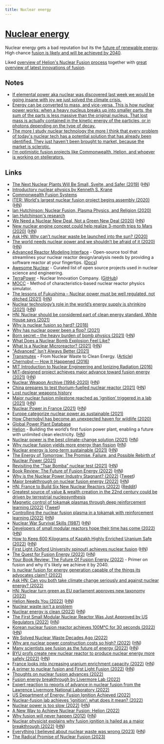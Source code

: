 ```yaml
---
title: Nuclear energy
---
```


# [Nuclear energy](https://en.wikipedia.org/wiki/Nuclear_power)

Nuclear energy gets a bad reputation but its the [future of renewable energy](https://twitter.com/Austen/status/1516932518288629760). High chance [fusion is likely and will be achieved by 2040](https://astralcodexten.substack.com/p/your-book-review-the-future-of-fusion).

Liked [overview of Helion's Nuclear Fusion process](https://www.youtube.com/watch?v=_bDXXWQxK38) together with [great overview of latest innovations of fusion](https://youtu.be/RDdjA4yJy88?t=1245).

## Notes

- [If elemental power aka nuclear was discovered last week we would be going insane with joy we just solved the climate crisis.](https://twitter.com/wolfejosh/status/1448797519073484807)
- [Energy can be converted to mass, and vice-versa. This is how nuclear power works: when a heavy nucleus breaks up into smaller parts, the sum of the parts is less massive than the original nucleus. That lost mass is actually contained in the kinetic energy of the particles, or in photons depending on the type of decay.](https://www.reddit.com/r/askscience/comments/b6g96g/do_black_holes_destroy_energy/)
- [The more I study nuclear technology the more I think that every problem of today's nuclear tech has a potential solution that has already been identified. They just haven't been brought to market, because the market is sclerotic.](https://twitter.com/jasoncrawford/status/1397649744726413317)
- [I’m optimistic fusion projects like Commonwealth, Helion, and whoever is working on stellerators.](https://twitter.com/VictorPontis/status/1602189221711994881)

## Links

- [The Next Nuclear Plants Will Be Small, Svelte, and Safer (2019)](https://www.wired.com/story/the-next-nuclear-plants-will-be-small-svelte-and-safer/) ([HN](https://news.ycombinator.com/item?id=21787051))
- [Introductory nuclear physics by Kenneth S. Krane](https://faculty.kfupm.edu.sa/PHYS/aanaqvi/Introductory-Nuclear-Physics-new-Krane.pdf)
- [Commonwealth Fusion Systems](https://cfs.energy/)
- [ITER: World's largest nuclear fusion project begins assembly (2020)](https://www.bbc.com/news/science-environment-53573294) ([HN](https://news.ycombinator.com/item?id=23979608))
- [Ian Hutchinson: Nuclear Fusion, Plasma Physics, and Religion (2020)](https://overcast.fm/+eZyB5mw30)
- [Ian Hutchinson's research](https://www-internal.psfc.mit.edu/~hutch/)
- [We Need a Nuclear New Deal, Not a Green New Deal (2020)](https://www.thebellows.org/we-need-a-nuclear-new-deal-not-a-green-new-deal/) ([HN](https://news.ycombinator.com/item?id=24746397))
- [New nuclear engine concept could help realize 3-month trips to Mars (2020)](https://newatlas.com/space/nuclear-thermal-propulsion-ntp-nasa-unsc-tech-deep-space-travel/) ([HN](https://news.ycombinator.com/item?id=24890988))
- [Ask HN: Why can't nuclear waste be launched into the sun? (2020)](https://news.ycombinator.com/item?id=24892097)
- [The world needs nuclear power and we shouldn’t be afraid of it (2020)](https://www.forbes.com/sites/startswithabang/2020/10/21/the-world-needs-nuclear-power-and-we-shouldnt-be-afraid-of-it/#59d658b56576) ([HN](https://news.ycombinator.com/item?id=24874421))
- [Advanced Reactor Modeling Interface](https://github.com/terrapower/armi) - Open-source tool that streamlines your nuclear reactor design/analysis needs by providing a software reactor at your fingertips. ([Docs](https://terrapower.github.io/armi/))
- [Awesome Nuclear](https://github.com/paulromano/awesome-nuclear) - Curated list of open source projects used in nuclear science and engineering.
- [TerraPower](https://www.terrapower.com/) - Nuclear Innovation Company. ([GitHub](https://github.com/terrapower))
- [MOCC](https://github.com/youngmit/mocc) - Method of characteristics-based nuclear reactor physics simulator.
- [The lessons of Fukushima – Nuclear power must be well regulated, not ditched (2021)](https://www.economist.com/leaders/2021/03/06/nuclear-power-must-be-well-regulated-not-ditched) ([HN](https://news.ycombinator.com/item?id=26347073))
- [Nuclear technology’s role in the world’s energy supply is shrinking (2021)](https://www.nature.com/articles/d41586-021-00615-w) ([HN](https://news.ycombinator.com/item?id=26401782))
- [HN: Nuclear should be considered part of clean energy standard, White House says (2021)](https://news.ycombinator.com/item?id=26673987)
- [Why is nuclear fusion so hard? (2018)](http://blog.sigfpe.com/2018/12/why-is-nuclear-fusion-so-hard.html)
- [Why has nuclear power been a flop? (2021)](https://rootsofprogress.org/devanney-on-the-nuclear-flop)
- [Born secret – the heavy burden of bomb physics (2021)](https://www.nature.com/articles/d41586-021-01024-9) ([HN](https://news.ycombinator.com/item?id=26867366))
- [What Does a Nuclear Bomb Explosion Feel Like?](https://video.vice.com/en_uk/video/motherboard-atomic-soldiers/5b7ed514be40777a7f330631)
- [What Is a Nuclear Microreactor? (2021)](https://www.energy.gov/ne/articles/what-nuclear-microreactor) ([HN](https://news.ycombinator.com/item?id=27133196))
- ["Advanced" Isn't Always Better (2021)](https://www.ucsusa.org/resources/advanced-isnt-always-better)
- [Transmutex](https://www.transmutex.com/) - From Nuclear Waste to Clean Energy. ([Article](https://www.usv.com/writing/2021/07/transmutex/))
- [Chernobyl — How It Happened (2016)](https://www.youtube.com/watch?v=Ijst4g5KFN0)
- [MIT Introduction to Nuclear Engineering and Ionizing Radiation (2016)](https://ocw.mit.edu/courses/nuclear-engineering/22-01-introduction-to-nuclear-engineering-and-ionizing-radiation-fall-2016/)
- [MIT-designed project achieves major advance toward fusion energy (2021)](https://news.mit.edu/2021/MIT-CFS-major-advance-toward-fusion-energy-0908) ([HN](https://news.ycombinator.com/item?id=28462151))
- [Nuclear Weapon Archive (1994-2020)](https://nuclearweaponarchive.org/) ([HN](https://news.ycombinator.com/item?id=28442168))
- [China prepares to test thorium-fuelled nuclear reactor (2021)](https://www.nature.com/articles/d41586-021-02459-w) ([HN](https://news.ycombinator.com/item?id=28560790))
- [Lost nuclear weapons history](https://twitter.com/AlcazarBazaar/status/1441388864195764225)
- [Major nuclear fusion milestone reached as ‘ignition’ triggered in a lab (2021)](https://www.imperial.ac.uk/news/228373/major-nuclear-fusion-milestone-reached-ignition/) ([HN](https://news.ycombinator.com/item?id=28840066))
- [Nuclear Power in France (2021)](https://www.world-nuclear.org/information-library/country-profiles/countries-a-f/france.aspx) ([HN](https://news.ycombinator.com/item?id=28841366))
- [Europe categorize nuclear power as sustainable (2021)](https://twitter.com/balajis/status/1449439525495709696)
- [How Chernobyl has become an unexpected haven for wildlife (2020)](https://www.unep.org/news-and-stories/story/how-chernobyl-has-become-unexpected-haven-wildlife)
- [Global Power Plant Database](https://github.com/wri/global-power-plant-database)
- [Helion](https://www.helionenergy.com/) - Building the world’s first fusion power plant, enabling a future with unlimited clean electricity. ([HN](https://news.ycombinator.com/item?id=29119180))
- [Nuclear power is the best climate-change solution (2021)](https://www.wsj.com/articles/nuclear-power-best-climate-change-solution-by-far-global-warming-emissions-cop26-11636056581) ([HN](https://news.ycombinator.com/item?id=29125576))
- [Why nuclear fusion yields more energy than fission](https://www.physlink.com/education/askexperts/ae534.cfm) ([HN](https://news.ycombinator.com/item?id=29127608))
- [Nuclear energy is long-term sustainable (2021)](https://whatisnuclear.com/blog/2020-10-28-nuclear-energy-is-longterm-sustainable.html) ([HN](https://news.ycombinator.com/item?id=29199777))
- [The Energy of Tomorrow: The Promise, Failure, and Possible Rebirth of Nuclear Power (2021)](https://www.youtube.com/watch?v=7tYlXY19I3c)
- [Revisiting the “Tsar Bomba” nuclear test (2021)](https://arstechnica.com/science/2021/12/revisiting-the-tsar-bomba-nuclear-test/) ([HN](https://news.ycombinator.com/item?id=29496666))
- [Book Review: The Future of Fusion Energy (2022)](https://martin.kleppmann.com/2022/01/03/future-of-fusion-energy.html) ([HN](https://news.ycombinator.com/item?id=29785864))
- [Why is the Nuclear Power Industry Stagnant? (2022)](https://austinvernon.site/blog/nuclear.html) ([Tweet](https://twitter.com/Vernon3Austin/status/1480915515669417992))
- [Major breakthrough on nuclear fusion energy (2022)](https://www.bbc.com/news/science-environment-60312633) ([HN](https://news.ycombinator.com/item?id=30271677))
- [HN: France to Build Six New Nuclear Reactors (2022)](https://news.ycombinator.com/item?id=30291135) ([Reddit](https://www.reddit.com/r/Futurology/comments/spmm7f/macron_announces_france_is_to_build_up_to_14_new/))
- [Greatest source of value & wealth creation in the 22nd century could be driven by terrestrial nucleosynthesis](https://twitter.com/friedberg/status/1492382218307575809)
- [Magnetic control of tokamak plasmas through deep reinforcement learning (2022)](https://www.nature.com/articles/s41586-021-04301-9) ([Tweet](https://twitter.com/y0b1byte/status/1494076853694480388))
- [Controlling the nuclear fusion plasma in a tokamak with reinforcement learning (2022)](https://deepmind.com/blog/article/Accelerating-fusion-science-through-learned-plasma-control) ([HN](https://news.ycombinator.com/item?id=30379973))
- [Nuclear War Survival Skills (1987)](http://oism.org/nwss/nwss.pdf) ([HN](https://news.ycombinator.com/item?id=30533432))
- [Developers of small modular reactors hope their time has come (2022)](https://www.economist.com/science-and-technology/developers-of-small-modular-reactors-hope-their-time-has-come/21808321) ([HN](https://news.ycombinator.com/item?id=30787076))
- [How to Keep 600 Kilograms of Kazakh Highly Enriched Uranium Safe (2022)](https://warontherocks.com/2022/04/project-sapphire-how-to-keep-600-tons-of-kazakh-highly-enriched-uranium-safe/) ([HN](https://news.ycombinator.com/item?id=30902890))
- [First Light (Oxford University spinout) achieves nuclear fusion](https://firstlightfusion.com/media/fusion) ([HN](https://news.ycombinator.com/item?id=30917750))
- [The Quest for Fusion Energy (2022)](https://inference-review.com/article/the-quest-for-fusion-energy) ([HN](https://news.ycombinator.com/item?id=31540846))
- [Your Book Review: The Future Of Fusion Energy (2022)](https://astralcodexten.substack.com/p/your-book-review-the-future-of-fusion) - Primer on fusion and why it's likely we achieve it by 2040.
- [Is nuclear fusion for energy generation capable of the things its advocates claim? (2022)](https://www.reddit.com/r/AskPhysics/comments/vig4bg/is_nuclear_fusion_for_energy_generation_capable/)
- [Ask HN: Can you both take climate change seriously and against nuclear energy? (2022)](https://news.ycombinator.com/item?id=31921132)
- [HN: Nuclear turn green as EU parliament approves new taxonomy (2022)](https://news.ycombinator.com/item?id=32011288)
- [Helion Needs You (2022)](https://blog.samaltman.com/helion-needs-you) ([HN](https://news.ycombinator.com/item?id=32085215))
- [Nuclear waste isn't a problem](https://twitter.com/MadiHilly/status/1550148385931513856)
- [Nuclear energy is clean (2022)](https://www.collectifission.nl/nl/2022/07/nuclear-energy-is-clean/) ([HN](https://news.ycombinator.com/item?id=32298994))
- [The First Small Modular Nuclear Reactor Was Just Approved by US Regulators (2022)](https://singularityhub.com/2022/08/05/the-first-small-modular-nuclear-reactor-design-was-just-approved-by-us-regulators/) ([HN](https://news.ycombinator.com/item?id=32367791))
- [Korean nuclear fusion reactor achieves 100M°C for 30 seconds (2022)](https://www.shiningscience.com/2022/09/korean-nuclear-fusion-reactor-achieves.html) ([HN](https://news.ycombinator.com/item?id=32755893))
- [We Solved Nuclear Waste Decades Ago (2022)](https://www.youtube.com/watch?v=4aUODXeAM-k)
- [Why are nuclear power construction costs so high? (2022)](https://constructionphysics.substack.com/p/why-are-nuclear-power-construction) ([HN](https://news.ycombinator.com/item?id=33039562))
- [Many scientists see fusion as the future of energy (2022)](https://www.nationalgeographic.co.uk/science-and-technology/2022/10/many-scientists-see-fusion-as-the-future-of-energy-and-theyre-betting-big) ([HN](https://news.ycombinator.com/item?id=33097663))
- [BYU profs create new nuclear reactor to produce nuclear energy more safely (2022)](https://news.byu.edu/byu-profs-create-safer-system-to-produce-nuclear-energy) ([HN](https://news.ycombinator.com/item?id=33114284))
- [France looks into increasing uranium enrichment capacity (2022)](https://www.world-nuclear-news.org/Articles/France-looks-into-increasing-uranium-enrichment-ca) ([HN](https://news.ycombinator.com/item?id=33164284))
- [A primer to nuclear fusion and First Light Fusion (2022)](https://startuppirate.substack.com/p/the-holy-grail-of-energy-generation) ([HN](https://news.ycombinator.com/item?id=33217767))
- [Thoughts on nuclear fusion advances (2022)](https://twitter.com/IBJIYONGI/status/1602150952223608833)
- [Fusion energy breakthrough by Livermore Lab (2022)](https://news.ycombinator.com/item?id=33945863)
- [Expert reaction to reports of advance in nuclear fusion from the Lawrence Livermore National Laboratory (2022)](https://www.sciencemediacentre.org/expert-reaction-to-fusion-announcement-from-the-lawrence-livermore-national-laboratory/)
- [US Department of Energy: Fusion Ignition Achieved (2022)](https://news.ycombinator.com/item?id=33971377)
- [Nuclear-fusion lab achieves ‘ignition’: what does it mean? (2022)](https://news.ycombinator.com/item?id=33971953)
- [Nuclear power is too slow (2022)](https://jackdevanney.substack.com/p/nuclear-power-is-too-slow) ([HN](https://news.ycombinator.com/item?id=34015330))
- [A New Way to Achieve Nuclear Fusion: Helion (2022)](https://www.youtube.com/watch?v=_bDXXWQxK38)
- [Why fusion will never happen (2012)](https://matter2energy.wordpress.com/2012/10/26/why-fusion-will-never-happen/) ([HN](https://news.ycombinator.com/item?id=34039256))
- [Nuclear physicist explains why fusion ignition is hailed as a major breakthrough (2022)](https://theconversation.com/why-fusion-ignition-is-being-hailed-as-a-major-breakthrough-in-fusion-a-nuclear-physicist-explains-196475) ([HN](https://news.ycombinator.com/item?id=34037794))
- [Everything I believed about nuclear waste was wrong (2023)](https://zionlights.substack.com/p/everything-i-believed-about-waste-was-wrong) ([HN](https://news.ycombinator.com/item?id=34742660))
- [The Radical Promise of Nuclear Fusion (2023)](https://every.to/p/the-radical-promise-of-nuclear-fusion)

